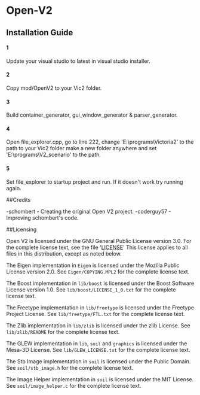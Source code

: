 # Open-V2

## Installation Guide

#### 1
Update your visual studio to latest in visual studio installer.
#### 2
Copy mod/OpenV2 to your Vic2 folder.
#### 3
Build container_generator, gui_window_generator & parser_generator.
#### 4
Open file_explorer.cpp, go to line 222,
change 'E:\\programs\\Victoria2' to the path to your Vic2 folder
make a new folder anywhere and set 'E:\\programs\\V2_scenario' to the path.
#### 5
Set file_explorer to startup project and run.
If it doesn't work try running again.

##Credits

-schombert - Creating the original Open V2 project.
-coderguy57 - Improving schombert's code.

##Licensing

Open V2 is licensed under the GNU General Public License version 3.0.
For the complete license text, see the file '[LICENSE](./LICENSE)'
This license applies to all files in this distribution, except as noted below.

The Eigen implementation in `Eigen` is licensed under the Mozilla Public License version 2.0.
See `Eigen/COPYING.MPL2` for the complete license text.

The Boost implementation in `lib/boost` is licensed under the Boost Software License version 1.0.
See `lib/boost/LICENSE_1_0.txt` for the complete license text.

The Freetype implementation in `lib/freetype` is licensed under the Freetype Project License.
See `lib/freetype/FTL.txt` for the complete license text.

The Zlib implementation in `lib/zlib` is licensed under the zlib License.
See `lib/zlib/README` for the complete license text.

The GLEW implementation in `lib`, `soil` and `graphics` is licensed under the Mesa-3D License.
See `lib/GLEW_LICENSE.txt` for the complete license text.

The Stb Image implementation in `soil` is licensed under the Public Domain.
See `soil/stb_image.h` for the complete license text.

The Image Helper implementation in `soil` is licensed under the MIT License.
See `soil/image_helper.c` for the complete license text.
